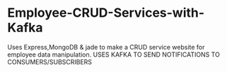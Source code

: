 # Employee-CRUD-Services-with-Kafka
Uses Express,MongoDB &amp; jade to make a CRUD service website for employee data manipulation. USES KAFKA TO SEND NOTIFICATIONS TO CONSUMERS/SUBSCRIBERS
